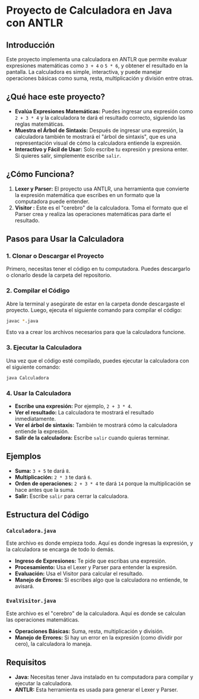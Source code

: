 # Proyecto de Calculadora en Java con ANTLR

## Introducción

 Este proyecto implementa una calculadora en ANTLR que permite evaluar expresiones matemáticas como `3 + 4` o `5 * 6`, y obtener el resultado en la pantalla. La calculadora es simple, interactiva, y puede manejar operaciones básicas como suma, resta, multiplicación y división entre otras.

## ¿Qué hace este proyecto?

- **Evalúa Expresiones Matemáticas:** Puedes ingresar una expresión como `2 + 3 * 4` y la calculadora te dará el resultado correcto, siguiendo las reglas matemáticas.
- **Muestra el Árbol de Sintaxis:** Después de ingresar una expresión, la calculadora también te mostrará el "árbol de sintaxis", que es una representación visual de cómo la calculadora entiende la expresión.
- **Interactivo y Fácil de Usar:** Solo escribe tu expresión y presiona enter. Si quieres salir, simplemente escribe `salir`.

## ¿Cómo Funciona?

1. **Lexer y Parser:** El proyecto usa ANTLR, una herramienta que convierte la expresión matemática que escribes en un formato que la computadora puede entender.
2. **Visitor :** Este es el "cerebro" de la calculadora. Toma el formato que el Parser crea y realiza las operaciones matemáticas para darte el resultado.

## Pasos para Usar la Calculadora

### 1. Clonar o Descargar el Proyecto

Primero, necesitas tener el código en tu computadora. Puedes descargarlo o clonarlo desde la carpeta del repositorio.

### 2. Compilar el Código

Abre la terminal y asegúrate de estar en la carpeta donde descargaste el proyecto. Luego, ejecuta el siguiente comando para compilar el código:

```bash
javac *.java
```

Esto va a crear los archivos necesarios para que la calculadora funcione.

### 3. Ejecutar la Calculadora

Una vez que el código esté compilado, puedes ejecutar la calculadora con el siguiente comando:

```bash
java Calculadora
```

### 4. Usar la Calculadora

- **Escribe una expresión:** Por ejemplo, `2 + 3 * 4`.
- **Ver el resultado:** La calculadora te mostrará el resultado inmediatamente.
- **Ver el árbol de sintaxis:** También te mostrará cómo la calculadora entiende la expresión.
- **Salir de la calculadora:** Escribe `salir` cuando quieras terminar.

## Ejemplos

- **Suma:** `3 + 5` te dará `8`.
- **Multiplicación:** `2 * 3` te dará `6`.
- **Orden de operaciones:** `2 + 3 * 4` te dará `14` porque la multiplicación se hace antes que la suma.
- **Salir:** Escribe `salir` para cerrar la calculadora.

## Estructura del Código

### `Calculadora.java`

Este archivo es donde empieza todo. Aquí es donde ingresas la expresión, y la calculadora se encarga de todo lo demás.

- **Ingreso de Expresiones:** Te pide que escribas una expresión.
- **Procesamiento:** Usa el Lexer y Parser para entender la expresión.
- **Evaluación:** Usa el Visitor para calcular el resultado.
- **Manejo de Errores:** Si escribes algo que la calculadora no entiende, te avisará.

### `EvalVisitor.java`

Este archivo es el "cerebro" de la calculadora. Aquí es donde se calculan las operaciones matemáticas.

- **Operaciones Básicas:** Suma, resta, multiplicación y división.
- **Manejo de Errores:** Si hay un error en la expresión (como dividir por cero), la calculadora lo maneja.

## Requisitos

- **Java:** Necesitas tener Java instalado en tu computadora para compilar y ejecutar la calculadora.
- **ANTLR:** Esta herramienta es usada para generar el Lexer y Parser.
